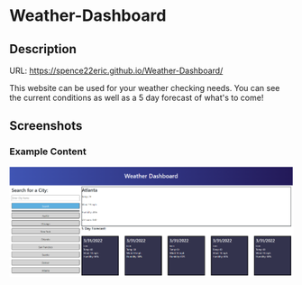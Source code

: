 # Weather-Dashboard

## Description

URL: https://spence22eric.github.io/Weather-Dashboard/

This website can be used for your weather checking needs. You can see the current conditions as well as a 5 day forecast of what's to come!

## Screenshots

### Example Content


![](assets/images/Content.png)

